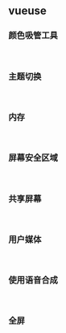 
## vueuse

### 颜色吸管工具

<br/>


<UseEyeDropper/>


### 主题切换

<br/>

<UseColorMode/>

### 内存

<br/>

<UseMemory/>

### 屏幕安全区域

<br/>

<UseScreenSafeArea/>


### 共享屏幕

<br/>

<UseDisplayMedia/>

### 用户媒体

<br/>

<UseUserMedia/>

### 使用语音合成

<br/>

<UseSpeechSynthesis/>


### 全屏

<br/>

<UseFullscreen/>


<script setup>
import { defineAsyncComponent, ref, reactive } from 'vue';
import UseEyeDropper from "./useEyeDropper/index.vue"
import UseColorMode from "./useColorMode/index.vue"
import UseMemory from "./useMemory/index.vue"
import UseScreenSafeArea from "./useScreenSafeArea/index.vue"
import UseDisplayMedia from "./useDisplayMedia/index.vue"
import UseUserMedia from "./useUserMedia/index.vue"
import UseSpeechSynthesis from "./useSpeechSynthesis/index.vue"
import UseFullscreen from "./useFullscreen/index.vue"
</script>

<style scoped lang="scss"></style>





